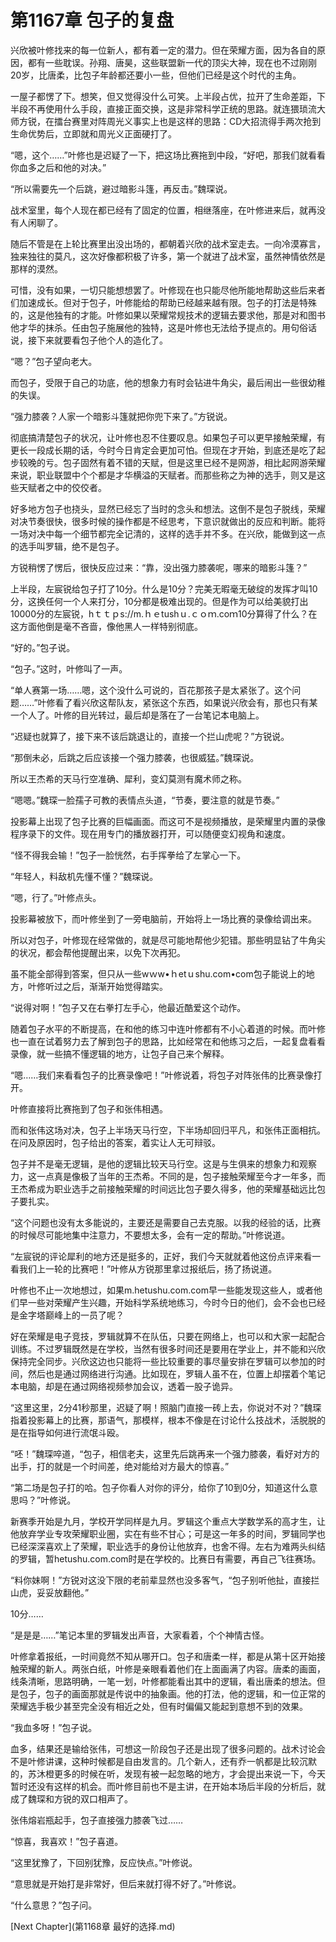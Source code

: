 # 第1167章 包子的复盘

兴欣被叶修找来的每一位新人，都有着一定的潜力。但在荣耀方面，因为各自的原因，都有一些耽误。孙翔、唐昊，这些联盟新一代的顶尖大神，现在也不过刚刚20岁，比唐柔，比包子年龄都还要小一些，但他们已经是这个时代的主角。

一屋子都愣了下。想笑，但又觉得没什么可笑。上半段占优，拉开了生命差距，下半段不再使用什么手段，直接正面交换，这是非常科学正统的思路。就连猥琐流大师方锐，在擂台赛里对阵周光义事实上也是这样的思路：CD大招流得手两次抢到生命优势后，立即就和周光义正面硬打了。

“嗯，这个……”叶修也是迟疑了一下，把这场比赛拖到中段，“好吧，那我们就看看你血多之后和他的对决。”

“所以需要先一个后跳，避过暗影斗篷，再反击。”魏琛说。

战术室里，每个人现在都已经有了固定的位置，相继落座，在叶修进来后，就再没有人闲聊了。

随后不管是在上轮比赛里出没出场的，都朝着兴欣的战术室走去。一向冷漠寡言，独来独往的莫凡，这次好像都积极了许多，第一个就进了战术室，虽然神情依然是那样的漠然。

可惜，没有如果，一切只能想想罢了。叶修现在也只能尽他所能地帮助这些后来者们加速成长。但对于包子，叶修能给的帮助已经越来越有限。包子的打法是特殊的，这是他独有的才能。叶修如果以荣耀常规技术的逻辑去要求他，那是对和图书他才华的抹杀。任由包子施展他的独特，这是叶修也无法给予提点的。用句俗话说，接下来就要看包子他个人的造化了。

“嗯？”包子望向老大。

而包子，受限于自己的功底，他的想象力有时会钻进牛角尖，最后闹出一些很幼稚的失误。

“强力膝袭？人家一个暗影斗篷就把你兜下来了。”方锐说。

彻底搞清楚包子的状况，让叶修也忍不住要叹息。如果包子可以更早接触荣耀，有更长一段成长期的话，今时今日肯定会更加可怕。但现在才开始，到底还是吃了起步较晚的亏。包子固然有着不错的天赋，但是这里已经不是网游，相比起网游荣耀来说，职业联盟中个个都是才华横溢的天赋者。而那些称之为神的选手，则又是这些天赋者之中的佼佼者。

好多地方包子也挠头，显然已经忘了当时的念头和想法。这倒不是包子脱线，荣耀对决节奏很快，很多时候的操作都是不经思考，下意识就做出的反应和判断。能将一场对决中每一个细节都完全记清的，这样的选手并不多。在兴欣，能做到这一点的选手叫罗辑，绝不是包子。

方锐稍愣了愣后，很快反应过来：“靠，没出强力膝袭呢，哪来的暗影斗篷？”

上半段，左宸锐给包子打了10分。什么是10分？完美无暇毫无破绽的发挥才叫10分，这换任何一个人来打分，10分都是极难出现的。但是作为可以给美貌打出10000分的左宸锐，hｔｔｐs://m.ｈｅtushｕ.ｃｏｍ.coｍ10分算得了什么？在这方面他倒是毫不吝啬，像他黑人一样特别彻底。

“好的。”包子说。

“包子。”这时，叶修叫了一声。

“单人赛第一场……嗯，这个没什么可说的，百花那孩子是太紧张了。这个问题……”叶修看了看兴欣这帮队友，紧张这个东西，如果说兴欣会有，那也只有某一个人了。叶修的目光转过，最后却是落在了一台笔记本电脑上。

“迟疑也就算了，接下来不该后跳退让的，直接一个拦山虎呢？”方锐说。

“那倒未必，后跳之后应该接一个强力膝袭，也很威猛。”魏琛说。

所以王杰希的天马行空准确、犀利，变幻莫测有魔术师之称。

“嗯嗯。”魏琛一脸孺子可教的表情点头道，“节奏，要注意的就是节奏。”

投影幕上出现了包子比赛的巨幅画面。而这可不是视频播放，是荣耀里内置的录像程序录下的文件。现在用专门的播放器打开，可以随便变幻视角和速度。

“怪不得我会输！”包子一脸恍然，右手挥拳给了左掌心一下。

“年轻人，料敌机先懂不懂？”魏琛说。

“嗯，行了。”叶修点头。

投影幕被放下，而叶修坐到了一旁电脑前，开始将上一场比赛的录像给调出来。

所以对包子，叶修现在经常做的，就是尽可能地帮他少犯错。那些明显钻了牛角尖的状况，都会帮他提醒出来，以免下次再犯。

虽不能全部得到答案，但只从一些wｗw•ｈetｕshu.com•com包子能说上的地方，叶修听过之后，渐渐开始觉得踏实。

“说得对啊！”包子又在右拳打左手心，他最近酷爱这个动作。

随着包子水平的不断提高，在和他的练习中连叶修都有不小心着道的时候。而叶修也一直在试着努力去了解到包子的思路，比如经常在和他练习之后，一起复盘看看录像，就一些搞不懂逻辑的地方，让包子自己来个解释。

“嗯……我们来看看包子的比赛录像吧！”叶修说着，将包子对阵张伟的比赛录像打开。

叶修直接将比赛拖到了包子和张伟相遇。

而和张伟这场对决，包子上半场天马行空，下半场却回归平凡，和张伟正面相抗。在问及原因时，包子给出的答案，着实让人无可辩驳。

包子并不是毫无逻辑，是他的逻辑比较天马行空。这是与生俱来的想象力和观察力，这一点真是像极了当年的王杰希。不同的是，包子接触荣耀至今才一年多，而王杰希成为职业选手之前接触荣耀的时间远比包子要久得多，他的荣耀基础远比包子要扎实。

“这个问题也没有太多能说的，主要还是需要自己去克服。以我的经验的话，比赛的时候尽可能地集中注意力，不要想太多，会有一定的帮助。”叶修说道。

“左宸锐的评论犀利的地方还是挺多的，正好，我们今天就就着他这份点评来看一看我们上一轮的比赛吧！”叶修从方锐那里拿过报纸后，扬了扬说道。

叶修也不止一次地想过，如果m.hetushu.com.com早一些能发现这些人，或者他们早一些对荣耀产生兴趣，开始科学系统地练习，今时今日的他们，会不会也已经是金字塔巅峰上的一员了呢？

好在荣耀是电子竞技，罗辑就算不在队伍，只要在网络上，也可以和大家一起配合训练。不过罗辑既然是在学校，当然有很多时间还是要用在学业上，并不能和兴欣保持完全同步。兴欣这边也只能将一些比较重要的事尽量安排在罗辑可以参加的时间，然后也是通过网络进行沟通。比如现在，罗辑人虽不在，位置上却摆着个笔记本电脑，却是在通过网络视频参加会议，透着一股子诡异。

“这里这里，2分41秒那里，迟疑了啊！照脑门直接一砖上去，你说对不对？”魏琛指着投影幕上的比赛，那语气，那模样，根本不像是在讨论什么技战术，活脱脱的是在指导如何进行流氓斗殴。

“呸！”魏琛啐道，“包子，相信老夫，这里先后跳再来一个强力膝袭，看好对方的出手，打的就是一个时间差，绝对能给对方最大的惊喜。”

“第二场是包子打的哈。包子你看人对你的评分，给你了10到0分，知道这什么意思吗？”叶修说。

新赛季开始是九月，学校开学同样是九月。罗辑这个重点大学数学系的高才生，让他放弃学业专攻荣耀职业圈，实在有些不甘心；可是这一年多的时间，罗辑同学也已经深深喜欢上了荣耀，职业选手的身份让他放弃，也舍不得。左右为难两头纠结的罗辑，暂hetushu.com.com时是在学校的。比赛日有需要，再自己飞往赛场。

“料你妹啊！”方锐对这没下限的老前辈显然也没多客气，“包子别听他扯，直接拦山虎，妥妥放翻他。”

10分……

“是是是……”笔记本里的罗辑发出声音，大家看着，个个神情古怪。

叶修拿着报纸，一时间竟然不知从哪开口。包子和唐柔一样，都是从第十区开始接触荣耀的新人。两张白纸，叶修是亲眼看着他们在上面画满了内容。唐柔的画面，线条清晰，思路明确，一笔一划，叶修都能看出其中的逻辑，看出唐柔的想法。但是包子，包子的画面那就是传说中的抽象画。他的打法，他的逻辑，和一位正常的荣耀选手极少甚至完全没有相近之处，但有时偏偏又能起到意想不到的效果。

“我血多呀！”包子说。

血多，结果还是输给张伟，可想这一阶段包子还是出现了很多问题的。战术讨论会不是叶修讲课，这种时候都是自由发言的。几个新人，还有乔一帆都是比较沉默的，苏沐橙更多的时候在听，发现有被一起忽略的地方，才会提出来说一下，今天暂时还没有这样的机会。而叶修目前也不是主讲，在开始本场后半段的分析后，就成了魏琛和方锐的双口相声了。

张伟熔岩瓶起手，包子直接强力膝袭飞过……

“惊喜，我喜欢！”包子喜道。

“这里犹豫了，下回别犹豫，反应快点。”叶修说。

“意思就是开始打是非常好，但后来就打得不好了。”叶修说。

“什么意思？”包子问。



[Next Chapter](第1168章 最好的选择.md)